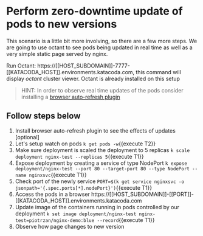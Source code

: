 # Perform zero-downtime update of pods to new versions

This scenario is a little bit more involving, so there are a few more steps. We are going to use octant to see pods being updated in real time as well as a very simple static page served by nginx.

Run Octant: https://[[HOST_SUBDOMAIN]]-7777-[[KATACODA_HOST]].environments.katacoda.com, this command will display *octant* cluster viewer. Octant is already installed on this setup

> HINT: In order to observe real time updates of the pods consider installing a [browser auto-refresh plugin](https://www.supersimpleautorefresh.tk/)

## Follow steps below

1. Install browser auto-refresh plugin to see the effects of updates [optional]
2. Let's setup watch on pods `k get pods -w`{{execute T2}}
3. Make sure deployment is scaled the deployment to 5 replicas `k scale deployment nginx-test --replicas 5`{{execute T1}}
4. Expose deployment by creating a service of type NodePort `k expose deployment/nginx-test --port 80 --target-port 80 --type NodePort --name nginxsvc`{{execute T1}}
5. Check port of the newly service `PORT=$(k get service nginxsvc -o jsonpath='{.spec.ports[*].nodePort}')`{{execute T1}}
6. Access the pods in a browser https://[[HOST_SUBDOMAIN]]-[[PORT]]-[[KATACODA_HOST]].environments.katacoda.com
7. Update image of the containers running in pods controlled by our deployment `k set image deployment/nginx-test nginx-test=piotrzan/nginx-demo:blue --record`{{execute T1}}
8. Observe how page changes to new version